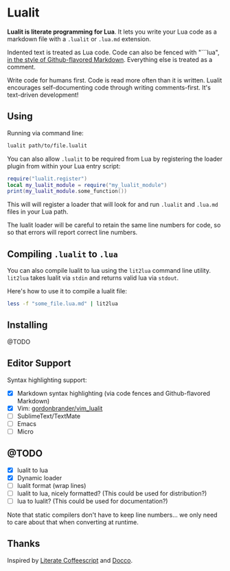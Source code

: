 # Lualit

**Lualit is literate programming for Lua**. It lets you write your Lua code as
a markdown file with a `.lualit` or `.lua.md` extension.

Indented text is treated as Lua code. Code can also be fenced with "\`\`\`lua",
[in the style of Github-flavored Markdown](https://help.github.com/articles/creating-and-highlighting-code-blocks/).
Everything else is treated as a comment.

Write code for humans first. Code is read more often than it is written. Lualit encourages self-documenting code through writing comments-first.
It's text-driven development!

## Using

Running via command line:

```bash
lualit path/to/file.lualit
```

You can also allow `.lualit` to be required from Lua by registering the loader
plugin from within your Lua entry script:

```lua
require("lualit.register")
local my_lualit_module = require("my_lualit_module")
print(my_lualit_module.some_function())
```

This will will register a loader that will look for and run `.lualit` and
`.lua.md` files in your Lua path.

The lualit loader will be careful to retain the same line numbers for code, so
so that errors will report correct line numbers.

## Compiling `.lualit` to `.lua`

You can also compile lualit to lua using the `lit2lua` command line utility.
`lit2lua` takes lualit via `stdin` and returns valid lua via `stdout`.

Here's how to use it to compile a lualit file:

```bash
less -f "some_file.lua.md" | lit2lua
```

## Installing

@TODO

## Editor Support

Syntax highlighting support:

- [x] Markdown syntax highlighting (via code fences and Github-flavored Markdown)
- [x] Vim: [gordonbrander/vim_lualit](github.com/gordonbrander/vim_lualit)
- [ ] SublimeText/TextMate
- [ ] Emacs
- [ ] Micro

## @TODO

- [x] lualit to lua
- [x] Dynamic loader
- [ ] lualit format (wrap lines)
- [ ] lualit to lua, nicely formatted? (This could be used for distribution?)
- [ ] lua to lualit? (This could be used for documentation?)

Note that static compilers don't have to keep line numbers... we only
need to care about that when converting at runtime.

## Thanks

Inspired by [Literate Coffeescript](https://github.com/jashkenas/coffeescript/issues/1786) and [Docco](https://jashkenas.github.io/docco/).